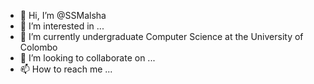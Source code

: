 - 👋 Hi, I’m @SSMalsha
- 👀 I’m interested in ...
- 🌱 I’m currently undergraduate Computer Science at the University of Colombo
- 💞️ I’m looking to collaborate on ...
- 📫 How to reach me ...

<!---
SSMalsha/SSMalsha is a ✨ special ✨ repository because its `README.md` (this file) appears on your GitHub profile.
You can click the Preview link to take a look at your changes.
--->
